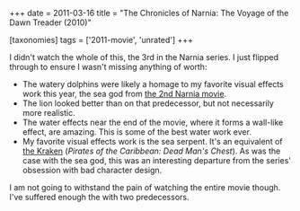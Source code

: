 +++
date = 2011-03-16
title = "The Chronicles of Narnia: The Voyage of the Dawn Treader (2010)"

[taxonomies]
tags = ['2011-movie', 'unrated']
+++

I didn\'t watch the whole of this, the 3rd in the Narnia series. I just
flipped through to ensure I wasn\'t missing anything of worth:

-   The watery dolphins were likely a homage to my favorite visual
    effects work this year, the sea god from [the 2nd Narnia movie].
-   The lion looked better than on that predecessor, but not necessarily
    more realistic.
-   The water effects near the end of the movie, where it forms a
    wall-like effect, are amazing. This is some of the best water work
    ever.
-   My favorite visual effects work is the sea serpent. It\'s an
    equivalent of [the Kraken] (*Pirates of the Caribbean: Dead Man\'s
    Chest*). As was the case with the sea god, this was an interesting
    departure from the series\' obsession with bad character design.

I am not going to withstand the pain of watching the entire movie
though. I\'ve suffered enough the with two predecessors.

  [the 2nd Narnia movie]: http://movies.tshepang.net/the-chronicles-of-narnia-prince-caspian-2008
  [the Kraken]: http://en.wikipedia.org/wiki/Kraken_(Pirates_of_the_Caribbean)
